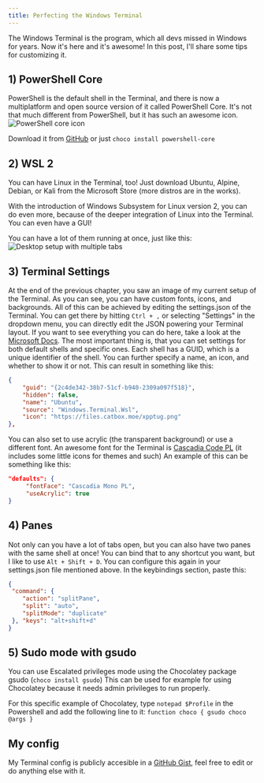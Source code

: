 ```yaml
---
title: Perfecting the Windows Terminal
---
```


The Windows Terminal is the program, which all devs missed in Windows for years. Now it's here and it's awesome! In this post, I'll share some tips for customizing it.

## 1) PowerShell Core
PowerShell is the default shell in the Terminal, and there is now a multiplatform and open source version of it called PowerShell Core. It's not that much different from PowerShell, but it has such an awesome icon.
![PowerShell core icon](https://dev-to-uploads.s3.amazonaws.com/i/zxvi6tz9r3zsw04lklh9.png)

Download it from [GitHub](https://github.com/PowerShell/PowerShell/releases/tag/latest) or just `choco install powershell-core`

## 2) WSL 2
You can have Linux in the Terminal, too! Just download Ubuntu, Alpine, Debian, or Kali from the Microsoft Store (more distros are in the works).

With the introduction of Windows Subsystem for Linux version 2, you can do even more, because of the deeper integration of Linux into the Terminal. You can even have a GUI!

You can have a lot of them running at once, just like this:
![Desktop setup with multiple tabs](https://trnck.dev/0:/img/sahg20mu4nkkhlexnlqj.jpg)

## 3) Terminal Settings
At the end of the previous chapter, you saw an image of my current setup of the Terminal. As you can see, you can have custom fonts, icons, and backgrounds. All of this can be achieved by editing the settings.json of the Terminal. You can get there by hitting `Ctrl + ,` or selecting "Settings" in the dropdown menu, you can directly edit the JSON powering your Terminal layout. If you want to see everything you can do here, take a look at the [Microsoft Docs](https://docs.microsoft.com/en-us/windows/terminal/customize-settings/profile-settings). The most important thing is, that you can set settings for both default shells and specific ones. Each shell has a GUID, which is a unique identifier of the shell. You can further specify a name, an icon, and whether to show it or not. This can result in something like this: 
```json
{
    "guid": "{2c4de342-38b7-51cf-b940-2309a097f518}",
    "hidden": false,
    "name": "Ubuntu",
    "source": "Windows.Terminal.Wsl",
    "icon": "https://files.catbox.moe/xpptug.png"
},
```

You can also set to use acrylic (the transparent background) or use a different font. An awesome font for the Terminal is [Cascadia Code PL](https://github.com/microsoft/cascadia-code/releases) (it includes some little icons for themes and such)
An example of this can be something like this:
```json
"defaults": {
     "fontFace": "Cascadia Mono PL",
     "useAcrylic": true
}
```

## 4) Panes
Not only can you have a lot of tabs open, but you can also have two panes with the same shell at once! You can bind that to any shortcut you want, but I like to use `Alt + Shift + D`. You can configure this again in your settings.json file mentioned above. In the keybindings section, paste this:
```json
{
 "command": { 
    "action": "splitPane", 
    "split": "auto",
    "splitMode": "duplicate"
 }, "keys": "alt+shift+d" 
}
```

## 5) Sudo mode with gsudo
You can use Escalated privileges mode using the Chocolatey package gsudo (`choco install gsudo`)
This can be used for example for using Chocolatey because it needs admin privileges to run properly.

For this specific example of Chocolatey, type `notepad $Profile` in the Powershell and add the following line to it:
`function choco { gsudo choco @args }`

## My config
My Terminal config is publicly accesible in a [GitHub Gist](https://gist.github.com/filiptronicek/92a68c8b21f0f317d6995fe2f7467524), feel free to edit or do anything else with it.
